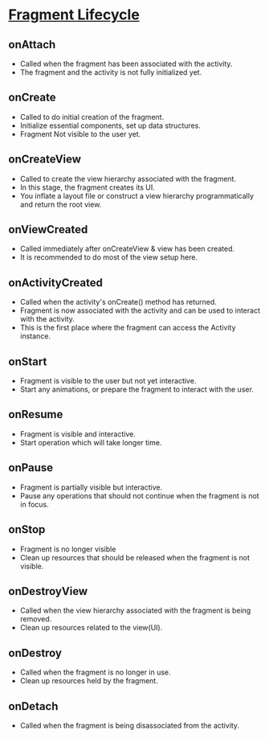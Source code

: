 # [Fragment Lifecycle](https://github.com/sribanavasi/Android_Learning/blob/main/5.Fragment/FragmentLifeCycle/fragment_lifecycle.png)

## onAttach
- Called when the fragment has been associated with the activity.
- The fragment and the activity is not fully initialized yet.

## onCreate
- Called to do initial creation of the fragment.
- Initialize essential components, set up data structures.
- Fragment Not visible to the user yet.

## onCreateView
- Called to create the view hierarchy associated with the fragment.
- In this stage, the fragment creates its UI. 
- You inflate a layout file or construct a view hierarchy programmatically and return the root view.

## onViewCreated
- Called immediately after onCreateView & view has been created.
- It is recommended to do most of the view setup here.

## onActivityCreated
- Called when the activity's onCreate() method has returned.
- Fragment is now associated with the activity and can be used to interact with the activity.
- This is the first place where the fragment can access the Activity instance.

## onStart
- Fragment is visible to the user but not yet interactive.
- Start any animations, or prepare the fragment to interact with the user.

## onResume
- Fragment is visible and interactive.
- Start operation which will take longer time.

## onPause
- Fragment is partially visible but interactive.
- Pause any operations that should not continue when the fragment is not in focus.

## onStop
- Fragment is no longer visible
- Clean up resources that should be released when the fragment is not visible.

## onDestroyView
- Called when the view hierarchy associated with the fragment is being removed.
- Clean up resources related to the view(UI).

## onDestroy
- Called when the fragment is no longer in use.
- Clean up resources held by the fragment.

## onDetach
- Called when the fragment is being disassociated from the activity.

